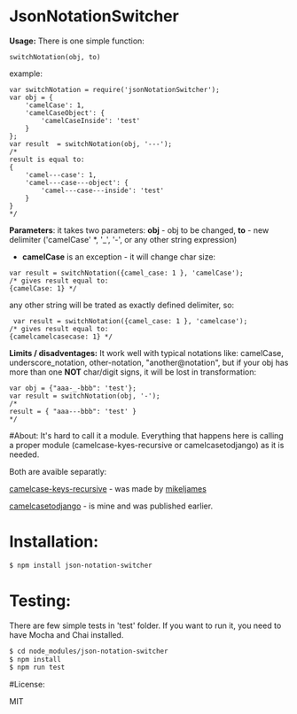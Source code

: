 # JsonNotationSwitcher
**Usage:**
There is one simple function:
```
switchNotation(obj, to)
```
example:
```
var switchNotation = require('jsonNotationSwitcher');
var obj = {
    'camelCase': 1,
    'camelCaseObject': {
        'camelCaseInside': 'test'
    }
};
var result  = switchNotation(obj, '---');
/*
result is equal to:
{
    'camel---case': 1,
    'camel---case---object': {
        'camel---case---inside': 'test'
    }
}
*/
```
**Parameters**:
it takes two parameters:
**obj** - obj to  be changed,
**to** - new delimiter ('camelCase' *, '_', '-', or any other string expression)

* **camelCase** is an exception - it will change char size:
```
var result = switchNotation({camel_case: 1 }, 'camelCase');
/* gives result equal to:
{camelCase: 1} */
```
 any other string will be trated as exactly defined delimiter, so:
```
 var result = switchNotation({camel_case: 1 }, 'camelcase');
/* gives result equal to:
{camelcamelcasecase: 1} */
```
**Limits / disadventages:**
It work well with typical notations like:
camelCase, underscore_notation, other-notation, "another@notation", but
if your obj has more than one **NOT** char/digit signs, it will be lost in transformation:
```
var obj = {"aaa-_-bbb": 'test'};
var result = switchNotation(obj, '-');
/*
result = { "aaa---bbb": 'test' }
*/
```

#About:
It's hard to call it a module. Everything that happens here is calling a proper module (camelcase-kyes-recursive or camelcasetodjango) as it is needed.

Both are avaible separatly:

[camelcase-keys-recursive](http://www.npmjs.com/package/camelcase-keys-recursive) - was made by [mikeljames](http://www.npmjs.com/~mikeljames)

[camelcasetodjango](http://www.npmjs.com/package/camelcasetodjango) - is mine and was published earlier.

# Installation:
```sh
$ npm install json-notation-switcher
```

# Testing:
There are few simple tests in 'test' folder. If you want to run it, you need to have Mocha and Chai installed.
```sh
$ cd node_modules/json-notation-switcher
$ npm install
$ npm run test
```
#License:

MIT
